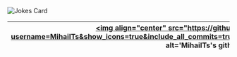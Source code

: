![Jokes Card](https://readme-jokes.vercel.app/api)

| <a href="https://github.com/MihailTs"><img align="center" src="https://github-readme-stats.vercel.app/api?username=MihailTs&show_icons=true&include_all_commits=true&count_private=true&theme=buefy&hide_border=true" alt='MihailTs's github stats" /></a> | <a href="https://github.com/MihailTs"><img align="center" src="https://github-readme-stats.vercel.app/api/top-langs/?username=MihailTs&theme=buefy&hide_border=true" /></a> |
| ------------- | ------------- |
